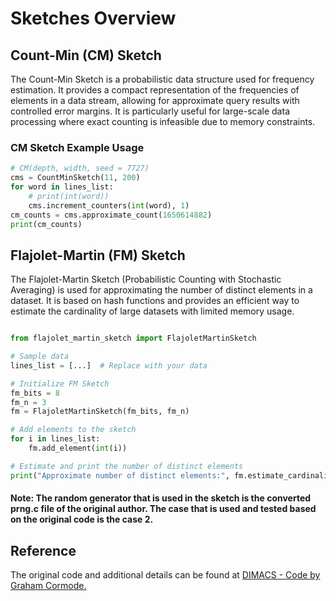 # Sketches Overview

## Count-Min (CM) Sketch
The Count-Min Sketch is a probabilistic data structure used for frequency estimation. It provides a compact representation of the frequencies of elements in a data stream, allowing for approximate query results with controlled error margins. It is particularly useful for large-scale data processing where exact counting is infeasible due to memory constraints.

### CM Sketch Example Usage

```python
# CM(depth, width, seed = 7727)
cms = CountMinSketch(11, 200)
for word in lines_list:
    # print(int(word))
    cms.increment_counters(int(word), 1)
cm_counts = cms.approximate_count(1650614882)
print(cm_counts)
```

## Flajolet-Martin (FM) Sketch
The Flajolet-Martin Sketch (Probabilistic Counting with Stochastic Averaging) is used for approximating the number of distinct elements in a dataset. It is based on hash functions and provides an efficient way to estimate the cardinality of large datasets with limited memory usage.

```python

from flajolet_martin_sketch import FlajoletMartinSketch

# Sample data
lines_list = [...]  # Replace with your data

# Initialize FM Sketch
fm_bits = 8
fm_n = 3
fm = FlajoletMartinSketch(fm_bits, fm_n)

# Add elements to the sketch
for i in lines_list:
    fm.add_element(int(i))

# Estimate and print the number of distinct elements
print("Approximate number of distinct elements:", fm.estimate_cardinality())

```

#### Note: The random generator that is used in the sketch is the converted prng.c file of the original author. The case that is used and tested based on the original code is the case 2. 

## Reference
The original code and additional details can be found at [DIMACS - Code by Graham Cormode.](https://www.dimacs.rutgers.edu/~graham/code/)



